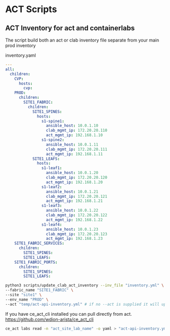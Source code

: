 # ACT Scripts

## ACT Inventory for act and containerlabs

The script build both an act or clab inventory file separate from your main prod inventory

inventory.yaml
```yaml
---
all:
  children:
    CVP:
      hosts:
        cvp:
    PROD: 
      children:
        SITE1_FABRIC:
          children:
            SITE1_SPINES:
              hosts:
                s1-spine1:
                  ansible_host: 10.0.1.10
                  clab_mgmt_ip: 172.20.20.110
                  act_mgmt_ip: 192.168.1.10
                s1-spine2:
                  ansible_host: 10.0.1.11
                  clab_mgmt_ip: 172.20.20.111
                  act_mgmt_ip: 192.168.1.11
            SITE1_LEAFS:
              hosts:
                s1-leaf1:
                  ansible_host: 10.0.1.20
                  clab_mgmt_ip: 172.20.20.120
                  act_mgmt_ip: 192.168.1.20
                s1-leaf2:
                  ansible_host: 10.0.1.21
                  clab_mgmt_ip: 172.20.20.121
                  act_mgmt_ip: 192.168.1.21
                s1-leaf3:
                  ansible_host: 10.0.1.22
                  clab_mgmt_ip: 172.20.20.122
                  act_mgmt_ip: 192.168.1.22
                s1-leaf4:
                  ansible_host: 10.0.1.23
                  clab_mgmt_ip: 172.20.20.123
                  act_mgmt_ip: 192.168.1.23
    SITE1_FABRIC_SERVICES:
      children:
        SITE1_SPINES:
        SITE1_LEAFS:
    SITE1_FABRIC_PORTS:
      children:
        SITE1_SPINES:
        SITE1_LEAFS:

```

```bash
python3 scripts/update_clab_act_inventory --inv_file "inventory.yml" \
--fabric_name "SITE1_FABRIC" \
--site "site1" \
--env_name "PROD" \
--act "temp/act-api-inventory.yml" # if no --act is supplied it will update the containerlab inventory

```

If you have ce_act_cli installed you can pull directly from act.
https://github.com/wdion-arista/ce_act_cli

```bash
ce_act labs read -n "act_site_lab_name" -o yaml > "act-api-inventory.yml"
```

